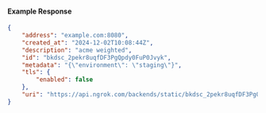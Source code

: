 <!-- Code generated for API Clients. DO NOT EDIT. -->

#### Example Response

```json
{
	"address": "example.com:8080",
	"created_at": "2024-12-02T10:08:44Z",
	"description": "acme weighted",
	"id": "bkdsc_2pekr8uqfDF3PgQpdy0FuP0Jvyk",
	"metadata": "{\"environment\": \"staging\"}",
	"tls": {
		"enabled": false
	},
	"uri": "https://api.ngrok.com/backends/static/bkdsc_2pekr8uqfDF3PgQpdy0FuP0Jvyk"
}
```
